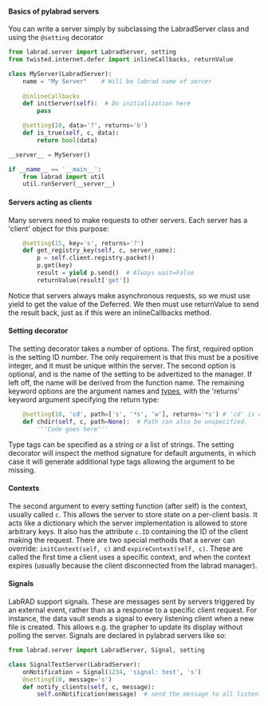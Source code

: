 #### Basics of pylabrad servers

You can write a server simply by subclassing the LabradServer class and using the `@setting` decorator

```python
from labrad.server import LabradServer, setting
from twisted.internet.defer import inlineCallbacks, returnValue

class MyServer(LabradServer):
    name = "My Server"    # Will be labrad name of server
    
    @inlineCallbacks
    def initServer(self):  # Do initialization here
        pass

    @setting(10, data='?', returns='b')
    def is_true(self, c, data):
        return bool(data)

__server__ = MyServer()

if __name__ == '__main__':
    from labrad import util
    util.runServer(__server__)
```
#### Servers acting as clients

Many servers need to make requests to other servers.  Each server has a 'client' object for this purpose:

```python
    @setting(15, key='s', returns='?')
    def get_registry_key(self, c, server_name):
        p = self.client.registry.packet()
        p.get(key)
        result = yield p.send()  # Always wait=False
        returnValue(result['get'])
```

Notice that servers always make asynchronous requests, so we must use yield to get the value of the Deferred.  We then must use returnValue to send the result back, just as if this were an inlineCallbacks method.
#### Setting decorator

The setting decorator takes a number of options.  The first, required option is the setting ID number.  The only requirement is that this must be a positive integer, and it must be unique within the server.  The second option is optional, and is the name of the setting to be advertized to the manager.  If left off, the name will be derived from the function name.  The remaining keyword options are the argument names and [types](https://github.com/labrad/pylabrad-wiki/blob/master/python----wire-type-conversion-rules.md), with the 'returns' keyword argument specifying the return type:

```python
    @setting(10, 'cd', path=['s', '*s', 'w'], returns='*s') # 'cd' is optional and redundant
    def chdir(self, c, path=None):  # Path can also be unspecified.
        '''Code goes here'''
```
Type tags can be specified as a string or a list of strings.  The setting decorator will inspect the method signature for default arguments, in which case it will generate additional type tags allowing the argument to be missing.

#### Contexts

The second argument to every setting function (after self) is the context, usually called `c`.  This allows the server to store state on a per-client basis.  It acts like a dictionary which the server implementation is allowed to store arbitrary keys.  It also has the attribute `c.ID` containing the ID of the client making the request.  There are two special methods that a server can override: `initContext(self, c)` and `expireContext(self, c)`.  These are called the first time a client uses a specific context, and when the context expires (usually because the client disconnected from the labrad manager).

#### Signals

LabRAD support signals.  These are messages sent by servers triggered by an external event, rather than as a response to a specific client request.  For instance, the data vault sends a signal to every listening client when a new file is created.  This allows e.g. the grapher to update its display without polling the server.  Signals are declared in pylabrad servers like so:

```python
from labrad.server import LabradServer, Signal, setting

class SignalTestServer(LabradServer):
    onNotification = Signal(1234, 'signal: test', 's')
    @setting(10, message='s')
    def notify_clients(self, c, message):
        self.onNotification(message)  # send the message to all listening clients

